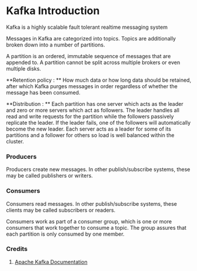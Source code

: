 # Kafka Introduction

Kafka is a highly scalable fault tolerant realtime messaging system

Messages in Kafka are categorized into topics. Topics are additionally broken down into a number of partitions.

A partition is an ordered, immutable sequence of messages that are appended to. A partition cannot be split across multiple brokers or even multiple disks.


**Retention policy : ** How much data or how long data should be retained, after which Kafka purges messages in order regardless of whether the message has been consumed.

**Distribution : ** Each partition has one server which acts as the leader and zero or more servers which act as followers. The leader handles all read and write requests for the partition while the followers passively replicate the leader. If the leader fails, one of the followers will automatically become the new leader. Each server acts as a leader for some of its partitions and a follower for others so load is well balanced within the cluster.

### Producers

Producers create new messages. In other publish/subscribe systems, these may be called publishers or writers.


### Consumers

Consumers read messages. In other publish/subscribe systems, these clients may be called subscribers or readers.

Consumers work as part of a consumer group, which is one or more consumers that work together to consume a topic. The group assures that each partition is only consumed by one member.

### Credits

1. [Apache Kafka Documentation](https://kafka.apache.org/documentation/)